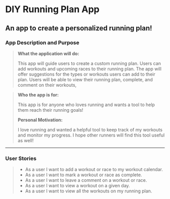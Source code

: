 # DIY Running Plan App

## An app to create a personalized running plan!

### App Description and Purpose

>**What the application will do:**
>
>This app will guide users to create a custom running plan. 
>Users can add workouts and upcoming races to their running plan.
>The app will offer suggestions for the types or workouts users can add to their plan. 
>Users will be able to view their running plan, complete, and comment on their workouts, 

>
>**Who the app is for:**
> 
>This app is for anyone who loves running and wants a tool to help them reach their running goals!
>
>
>**Personal Motivation:**
>
>I love running and wanted a helpful tool to keep track of my workouts and monitor my progress. 
>I hope other runners will find this tool useful as well! 

___

### User Stories

> - As a user I want to add a workout or race to my workout calendar.
> - As a user I want to mark a workout or race as complete. 
> - As a user I want to leave a comment on a workout or race. 
> - As a user I want to view a workout on a given day. 
> - As a user I want to view all the workouts on my running plan. 


